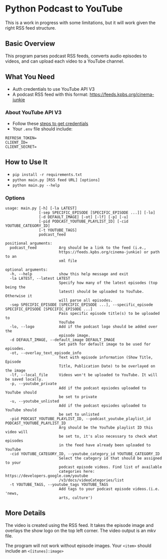 # Python Podcast to YouTube
This is a work in progress with some limitations, but it will work given the right RSS feed structure. 

## Basic Overview
This program parses podcast RSS feeds, converts audio episodes to videos, and can upload each video to a YouTube channel. 
## What You Need
- Auth credentials to use YouTube API V3
- A podcast RSS feed with this format: https://feeds.kpbs.org/cinema-junkie 

### About YouTube API V3
- Follow these [steps to get credentials](https://medium.com/@osanda.deshan/getting-google-oauth-access-token-using-google-apis-18b2ba11a11a)
- Your `.env` file should include:
```
REFRESH_TOKEN=
CLIENT_ID=
CLIENT_SECRET=
```

## How to Use It
- `pip install -r requirements.txt`
- `python main.py [RSS feed URL] [options]`
- `python main.py --help`

### Options
```
usage: main.py [-h] [-la LATEST]
               [-sep SPECIFIC_EPISODE [SPECIFIC_EPISODE ...]] [-lo]
               [-d DEFAULT_IMAGE] [-ot] [-lf] [-p] [-u]
               [-pid PODCAST_YOUTUBE_PLAYLIST_ID] [-cid YOUTUBE_CATEGORY_ID]
               [-t YOUTUBE_TAGS]
               podcast_feed

positional arguments:
  podcast_feed          Arg should be a link to the feed (i.e.,
                        https://feeds.kpbs.org/cinema-junkie) or path to an
                        xml file

optional arguments:
  -h, --help            show this help message and exit
  -la LATEST, --latest LATEST
                        Specify how many of the latest episodes (top being the
                        latest) should be uploaded to YouTube. Otherwise it
                        will parse all episodes.
  -sep SPECIFIC_EPISODE [SPECIFIC_EPISODE ...], --specific_episode SPECIFIC_EPISODE [SPECIFIC_EPISODE ...]
                        Pass specific episode title(s) to be uploaded to
                        YouTube
  -lo, --logo           Add if the podcast logo should be added over the
                        episode image.
  -d DEFAULT_IMAGE, --default_image DEFAULT_IMAGE
                        Set path for default image to be used for episodes.
  -ot, --overlay_text_episode_info
                        Text with episode information (Show Title, Episode
                        Title, Publication Date) to be overlayed on the image
  -lf, --local_file     Videos won't be uploaded to YouTube. It will be saved locally.
  -p, --youtube_private
                        Add if the podcast epsiodes uploaded to YouTube should
                        be set to private
  -u, --youtube_unlisted
                        Add if the podcast epsiodes uploaded to YouTube should
                        be set to unlisted
  -pid PODCAST_YOUTUBE_PLAYLIST_ID, --podcast_youtube_playlist_id PODCAST_YOUTUBE_PLAYLIST_ID
                        Arg should be the YouTube playlist ID this video will
                        be set to, it's also necessary to check what episodes
                        in the feed have already been uploaded to YouTube
  -cid YOUTUBE_CATEGORY_ID, --youtube_category_id YOUTUBE_CATEGORY_ID
                        Select the category id that should be assigned to your
                        podcast episode videos. Find list of available
                        categories here: https://developers.google.com/youtube
                        /v3/docs/videoCategories/list
  -t YOUTUBE_TAGS, --youtube_tags YOUTUBE_TAGS
                        Add tags to your podcast episode videos.(i.e. 'news,
                        arts, culture')             
```

## More Details
The video is created using the RSS feed. It takes the episode image and overlays the show logo on the top left corner. The video output is an mkv file. 

The program will not work without episode images. Your `<item>` should include an `<[itunes]:image>` 